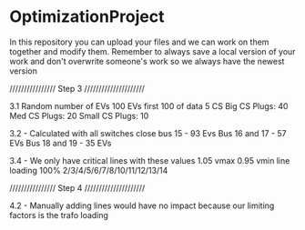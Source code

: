 # OptimizationProject

In this repository you can upload your files and we can work on them together and modify them.
Remember to always save a local version of your work and don't overwrite someone's work so we always have the newest version




//////////////// Step 3 /////////////////////

3.1 Random number of EVs
100 EVs first 100 of data
5 CS
Big CS Plugs: 40
Med CS Plugs: 20
Small CS Plugs: 10


3.2 - Calculated with all switches close
bus 15 - 93 Evs
Bus 16 and 17 - 57 EVs
Bus 18 and 19 - 35 EVs


3.4 - We only have critical lines with these values
1.05 vmax 0.95 vmin
line loading 100%
2/3/4/5/6/7/8/10/11/12/13/14

//////////////// Step 4 /////////////////////

4.2 - Manually adding lines would have no impact because our limiting factors is the trafo loading
